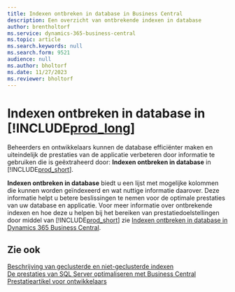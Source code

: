 ```yaml
---
title: Indexen ontbreken in database in Business Central
description: Een overzicht van ontbrekende indexen in database
author: brentholtorf
ms.service: dynamics-365-business-central
ms.topic: article
ms.search.keywords: null
ms.search.form: 9521
audience: null
ms.author: bholtorf
ms.date: 11/27/2023
ms.reviewer: bholtorf
---
```


# <a name="database-missing-indexes-in-"></a>Indexen ontbreken in database in [!INCLUDE[prod_long](includes/prod_long.md)]

Beheerders en ontwikkelaars kunnen de database efficiënter maken en uiteindelijk de prestaties van de applicatie verbeteren door informatie te gebruiken die is geëxtraheerd door: **Indexen ontbreken in database** in [!INCLUDE[prod_short](includes/prod_short.md)].

**Indexen ontbreken in database** biedt u een lijst met mogelijke kolommen die kunnen worden geïndexeerd en wat nuttige informatie daarover. Deze informatie helpt u betere beslissingen te nemen voor de optimale prestaties van uw database en applicatie. Voor meer informatie over ontbrekende indexen en hoe deze u helpen bij het bereiken van prestatiedoelstellingen door middel van [!INCLUDE[prod_short](includes/prod_short.md)] zie [Indexen ontbreken in database in Dynamics 365 Business Central](/dynamics365/business-central/dev-itpro/administration/database-missing-indexes).

## <a name="see-also"></a>Zie ook

[Beschrijving van geclusterde en niet-geclusterde indexen](/sql/relational-databases/indexes/clustered-and-nonclustered-indexes-described)  
[De prestaties van SQL Server optimaliseren met Business Central](/dynamics365/business-central/dev-itpro/administration/optimize-sql-server-performance)  
[Prestatieartikel voor ontwikkelaars](/dynamics365/business-central/dev-itpro/performance/performance-developer)  
